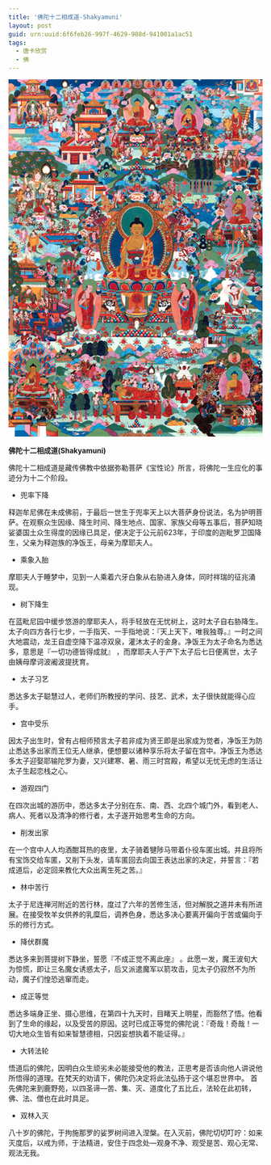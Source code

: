 ```yaml
---
title: '佛陀十二相成道-Shakyamuni'
layout: post
guid: urn:uuid:6f6feb26-997f-4629-908d-941001a1ac51
tags:
  - 唐卡欣赏
  - 佛
---
```



[![YamdrokTso](/media/files/2006/09/12/Shakyamuni.jpg)](http://lszb811.qiniudn.com/Shakyamuni.jpg)

**佛陀十二相成道(Shakyamuni)**

佛陀十二相成道是藏传佛教中依据弥勒菩萨《宝性论》所言，将佛陀一生应化的事迹分为十二个阶段。

*  兜率下降

释迦牟尼佛在未成佛前，于最后一世生于兜率天上以大菩萨身份说法，名为护明菩萨。在观察众生因缘、降生时间、降生地点、国家、家族父母等五事后，菩萨知晓娑婆国土众生得度的因缘已具足，便决定于公元前623年，于印度的迦毗罗卫国降生，父亲为释迦族的净饭王，母亲为摩耶夫人。

*  乘象入胎

摩耶夫人于睡梦中，见到一人乘着六牙白象从右胁进入身体，同时祥瑞的征兆涌现。

*  树下降生

在蓝毗尼园中缓步悠游的摩耶夫人，将手轻放在无忧树上，这时太子自右胁降生。太子向四方各行七步，一手指天、一手指地说：『天上天下，唯我独尊。』一时之间大地震动，龙王自虚空降下温凉双泉，灌沐太子的金身。净饭王为太子命名为悉达多，意思是『一切功德皆得成就』 ，而摩耶夫人于产下太子后七日便离世，太子由姨母摩诃波阇波提抚育。

*  太子习艺

悉达多太子聪慧过人，老师们所教授的学问、技艺、武术，太子很快就能得心应手。

*  宫中受乐

因太子出生时，曾有占相师预言太子若非成为贤王即是出家成为觉者，净饭王为防止悉达多出家而王位无人继承，便想要以诸种享乐将太子留在宫中。净饭王为悉达多太子迎娶耶输陀罗为妻，又兴建寒、暑、雨三时宫殿，希望以无忧无虑的生活让太子生起恋栈之心。

*  游观四门

在四次出城的游历中，悉达多太子分别在东、南、西、北四个城门外，看到老人、病人、死者以及清净的修行者，太子遂开始思考生命的方向。

*  削发出家

在一个宫中人人均酒酣耳热的夜里，太子骑着犍陟马带着仆役车匿出城。并且将所有宝饰交给车匿，又削下头发，请车匿回去向国王表达出家的决定，并誓言：『若成道后，必定回来教化大众出离生死之苦。』

*  林中苦行

太子于尼连禅河附近的苦行林，度过了六年的苦修生活，但对解脱之道并未有所进展。在接受牧羊女供养的乳糜后，调养色身，悉达多决心要离开偏向于苦或偏向于乐的修行方式。

*  降伏群魔

悉达多来到菩提树下静坐，誓愿『不成正觉不离此座』 。此愿一发，魔王波旬大为惊慌，即让三名魔女诱惑太子，后又派遣魔军以箭攻击，见太子仍寂然不为所动，魔子们惶恐逃窜而走。

*  成正等觉

悉达多端身正坐、摄心思维，在第四十九天时，目睹天上明星，而豁然了悟。他看到了生命的缘起，以及受苦的原因。这时已成正等觉的佛陀说：『奇哉！奇哉！一切大地众生皆有如来智慧德相，只因妄想执着不能证得。』

*  大转法轮

悟道后的佛陀，因明白众生顽劣未必能接受他的教法，正思考是否该向他人讲说他所悟得的道理。在梵天的劝请下，佛陀仍决定将此法弘扬于这个堪忍世界中。 首先佛陀来到鹿野苑，以四圣谛—苦、集、灭、道度化了五比丘，法轮在此初转，佛、法、僧也在此时具足。

*  双林入灭

八十岁的佛陀，于拘施那罗的娑罗树间进入涅槃。在入灭前，佛陀切切叮咛：如来灭度后，以戒为师，于法精进，安住于四念处—观身不净、观受是苦、观心无常、观法无我。